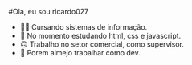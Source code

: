 #Ola, eu sou ricardo027

- 👨‍🎓 Cursando sistemas de informação.
- 🌱 No momento estudando html, css e javascript.
- 🙃 Trabalho no setor comercial, como supervisor.
- 🤩 Porem almejo trabalhar como dev.
